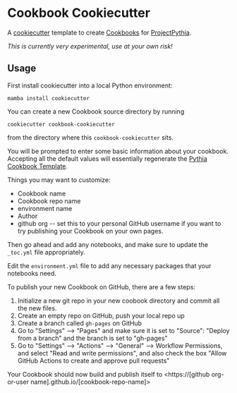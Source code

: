 # Cookbook Cookiecutter

A [cookiecutter](https://cookiecutter.readthedocs.io) template to create [Cookbooks](https://cookbooks.projectpythia.org) for [ProjectPythia](https://projectpythia.org).

*This is currently very experimental, use at your own risk!*

## Usage

First install cookiecutter into a local Python environment:
```
mamba install cookiecutter
```

You can create a new Cookbook source directory by running
```
cookiecutter cookbook-cookiecutter
```
from the directory where this `cookbook-cookiecutter` sits.

You will be prompted to enter some basic information about your cookbook. Accepting all the default values will essentially regenerate the [Pythia Cookbook Template](https://github.com/ProjectPythia/cookbook-template).

Things you may want to customize:
- Cookbook name
- Cookbook repo name
- environment name
- Author
- github org -- set this to your personal GitHub username if you want to try publishing your Cookbook on your own pages.

Then go ahead and add any notebooks, and make sure to update the `_toc.yml` file appropriately.

Edit the `environment.yml` file to add any necessary packages that your notebooks need.

To publish your new Cookbook on GitHub, there are a few steps:

1. Initialize a new git repo in your new coobook directory and commit all the new files.
2. Create an empty repo on GitHub, push your local repo up
3. Create a branch called `gh-pages` on GitHub
4. Go to "Settings" --> "Pages" and make sure it is set to "Source": "Deploy from a branch" and the branch is set to "gh-pages"
5. Go to "Settings" --> "Actions" --> "General" --> Workflow Permissions, and select "Read and write permissions", and also check the box "Allow GitHub Actions to create and approve pull requests"

Your Cookbook should now build and publish itself to <https://[github org-or-user name].github.io/[cookbook-repo-name]>
